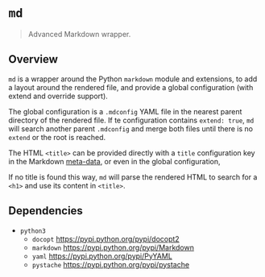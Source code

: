 `md`
====

> Advanced Markdown wrapper.

Overview
--------

`md` is a wrapper around the Python `markdown` module and extensions,
to add a layout around the rendered file, and provide a global
configuration (with extend and override support).

The global configuration is a `.mdconfig` YAML file in the nearest
parent directory of the rendered file. If te configuration contains
`extend: true`, `md` will search another parent `.mdconfig` and merge
both files until there is no `extend` or the root is reached.

The HTML `<title>` can be provided directly with a `title` configuration
key in the Markdown [meta-data], or even in the global configuration,

[meta-data]: https://pythonhosted.org/Markdown/extensions/meta_data.html

If no title is found this way, `md` will parse the rendered HTML to
search for a `<h1>` and use its content in `<title>`.

Dependencies
------------

* `python3`
  * `docopt` <https://pypi.python.org/pypi/docopt2>
  * `markdown` <https://pypi.python.org/pypi/Markdown>
  * `yaml` <https://pypi.python.org/pypi/PyYAML>
  * `pystache` <https://pypi.python.org/pypi/pystache>
